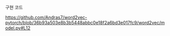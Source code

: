 구현 코드


https://github.com/Andras7/word2vec-pytorch/blob/36b93a503e8b3b5448abbc0e18f2a6bd3e017fc9/word2vec/model.py#L12









